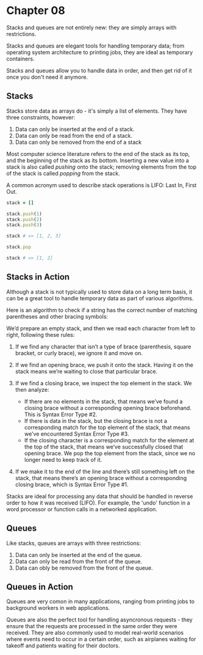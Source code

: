 # Chapter 08

Stacks and queues are not entirely new: they are simply arrays with restrictions.

Stacks and queues are elegant tools for handling temporary data; from operating system architecture to printing jobs, they are ideal as temporary containers.

Stacks and queues allow you to handle data in order, and then get rid of it once you don't need it anymore.

## Stacks

Stacks store data as arrays do - it's simply a list of elements. They have three constraints, however:

1. Data can only be inserted at the end of a stack.
2. Data can only be read from the end of a stack.
3. Data can only be removed from the end of a stack

Most computer science literature refers to the end of the stack as its top, and the beginning of the stack as its bottom. Inserting a new value into a stack is also called _pushing_ onto the stack; removing elements from the top of the stack is called _popping_ from the stack.

A common acronym used to describe stack operations is LIFO: Last In, First Out.

```ruby
stack = []

stack.push(1)
stack.push(2)
stack.push(3)

stack # => [1, 2, 3]

stack.pop

stack # => [1, 2]
```

## Stacks in Action

Although a stack is not typically used to store data on a long term basis, it can be a great tool to handle temporary data as part of various algorithms.

Here is an algorithm to check if a string has the correct number of matching parentheses and other bracing symbols:

We’d prepare an empty stack, and then we read each character from left to right, following these rules:

1. If we find any character that isn’t a type of brace (parenthesis, square bracket, or curly brace), we ignore it and move on.

2. If we find an opening brace, we push it onto the stack. Having it on the stack means we’re waiting to close that particular brace.

3. If we find a closing brace, we inspect the top element in the stack. We then analyze:
    - If there are no elements in the stack, that means we’ve found a closing brace without a corresponding opening brace beforehand. This is Syntax Error Type #2.
    - If there is data in the stack, but the closing brace is not a corresponding match for the top element of the stack, that means we’ve encountered Syntax Error Type #3.
    - If the closing character is a corresponding match for the element at the top of the stack, that means we’ve successfully closed that opening brace. We pop the top element from the stack, since we no longer need to keep track of it.
    
4. If we make it to the end of the line and there’s still something left on the stack, that means there’s an opening brace without a corresponding closing brace, which is Syntax Error Type #1.

Stacks are ideal for processing any data that should be handled in reverse order to how it was received (LIFO). For example, the 'undo' function in a word processor or function calls in a networked application.

## Queues

Like stacks, queues are arrays with three restrictions:

1. Data can only be inserted at the end of the queue.
2. Data can only be read from the front of the queue.
3. Data can obly be removed from the front of the queue.

## Queues in Action

Queues are very comon in many applications, ranging from printing jobs to background workers in web applications.

Queues are also the perfect tool for handling asyncronous requests - they ensure that the requests are processed in the same order they were received. They are also commonly used to model real-world scenarios where events need to occur in a certain order, such as airplanes waiting for takeoff and patients waiting for their doctors.

